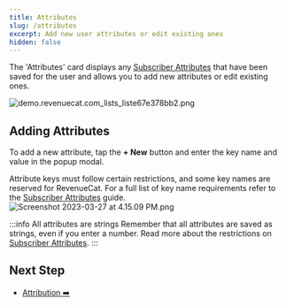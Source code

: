```yaml
---
title: Attributes
slug: /attributes
excerpt: Add new user attributes or edit existing ones
hidden: false
---
```


The 'Attributes' card displays any [Subscriber Attributes](/subscriber-attributes) that have been saved for the user and allows you to add new attributes or edit existing ones.

![demo.revenuecat.com_lists_liste67e378bb2.png](https://files.readme.io/7631f37-demo.revenuecat.com_lists_liste67e378bb2.png)

## Adding Attributes

To add a new attribute, tap the **+ New** button and enter the key name and value in the popup modal.

Attribute keys must follow certain restrictions, and some key names are reserved for RevenueCat. For a full list of key name requirements refer to the [Subscriber Attributes](/subscriber-attributes) guide.
![](https://files.readme.io/12cc8ce-Screenshot_2023-03-27_at_4.15.09_PM.png "Screenshot 2023-03-27 at 4.15.09 PM.png")

:::info All attributes are strings
Remember that all attributes are saved as strings, even if you enter a number. Read more about the restrictions on [Subscriber Attributes](/subscriber-attributes#section-restrictions).
:::

## Next Step

- [Attribution ➡️](/attribution-card)
